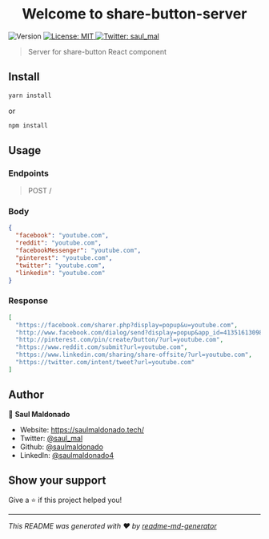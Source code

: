 <h1 align="center">Welcome to share-button-server</h1>
<p>
  <img alt="Version" src="https://img.shields.io/badge/version-1.0.0-blue.svg?cacheSeconds=2592000" />
  <a href="#" target="_blank">
    <img alt="License: MIT" src="https://img.shields.io/badge/License-MIT-yellow.svg" />
  </a>
  <a href="https://twitter.com/saul_mal" target="_blank">
    <img alt="Twitter: saul_mal" src="https://img.shields.io/twitter/follow/saul_mal.svg?style=social" />
  </a>
</p>

> Server for share-button React component

## Install

```sh
yarn install
```

or

```sh
npm install
```

## Usage

### Endpoints

> POST /

### Body

```json
{
  "facebook": "youtube.com",
  "reddit": "youtube.com",
  "facebookMessenger": "youtube.com",
  "pinterest": "youtube.com",
  "twitter": "youtube.com",
  "linkedin": "youtube.com"
}
```

### Response

```json
[
  "https://facebook.com/sharer.php?display=popup&u=youtube.com",
  "http://www.facebook.com/dialog/send?display=popup&app_id=4135161309887907&link=youtube.com&redirect_uri=youtube.com",
  "http://pinterest.com/pin/create/button/?url=youtube.com",
  "https://www.reddit.com/submit?url=youtube.com",
  "https://www.linkedin.com/sharing/share-offsite/?url=youtube.com",
  "https://twitter.com/intent/tweet?url=youtube.com"
]
```

## Author

👤 **Saul Maldonado**

- Website: https://saulmaldonado.tech/
- Twitter: [@saul_mal](https://twitter.com/saul_mal)
- Github: [@saulmaldonado](https://github.com/saulmaldonado)
- LinkedIn: [@saulmaldonado4](https://linkedin.com/in/saulmaldonado4)

## Show your support

Give a ⭐️ if this project helped you!

---

_This README was generated with ❤️ by [readme-md-generator](https://github.com/kefranabg/readme-md-generator)_
